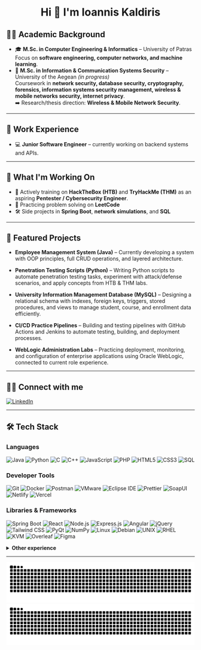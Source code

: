 <h1 align="center">Hi 👋 I'm Ioannis Kaldiris</h1>

## 👨‍🎓 Academic Background
- 🎓 **M.Sc. in Computer Engineering & Informatics** – University of Patras  
  Focus on **software engineering, computer networks, and machine learning**.  
- 📖 **M.Sc. in Information & Communication Systems Security** – University of the Aegean *(in progress)*  
  Coursework in **network security, database security, cryptography, forensics, information systems security management, wireless & mobile networks security, internet privacy**.  
  ➡️ Research/thesis direction: **Wireless & Mobile Network Security**.  

---

## 💼 Work Experience
- 💻 **Junior Software Engineer** – currently working on backend systems and APIs.  


---

## 🚀 What I'm Working On
- 🔐 Actively training on **HackTheBox (HTB)** and **TryHackMe (THM)** as an aspiring **Pentester / Cybersecurity Engineer**.  
- 🧩 Practicing problem solving on **LeetCode**  
- 🛠️ Side projects in **Spring Boot**, **network simulations**, and **SQL**  

---

## 📂 Featured Projects
- **Employee Management System (Java)** – Currently developing a system with OOP principles, full CRUD operations, and layered architecture.  

- **Penetration Testing Scripts (Python)** – Writing Python scripts to automate penetration testing tasks, experiment with attack/defense scenarios, and apply concepts from HTB & THM labs.  

- **University Information Management Database (MySQL)** – Designing a relational schema with indexes, foreign keys, triggers, stored procedures, and views to manage student, course, and enrollment data efficiently.  

- **CI/CD Practice Pipelines** – Building and testing pipelines with GitHub Actions and Jenkins to automate testing, building, and deployment processes.  

- **WebLogic Administration Labs** – Practicing deployment, monitoring, and configuration of enterprise applications using Oracle WebLogic, connected to current role experience.  

---

## 👨‍💻 Connect with me
[![LinkedIn](https://img.shields.io/badge/-LinkedIn-0A66C2?style=flat&logo=linkedin&logoColor=white)](https://www.linkedin.com/in/ioannis-kaldiris-9b461227a/)

---

## 🛠 Tech Stack

### Languages
![Java](https://img.shields.io/badge/-Java-007396?style=flat&logo=java)
![Python](https://img.shields.io/badge/-Python-3776AB?style=flat&logo=python)
![C](https://img.shields.io/badge/-C-00599C?style=flat&logo=c)
![C++](https://img.shields.io/badge/-C++-00599C?style=flat&logo=c%2B%2B)
![JavaScript](https://img.shields.io/badge/-JavaScript-F7DF1E?style=flat&logo=javascript&logoColor=000)
![PHP](https://img.shields.io/badge/-PHP-777BB4?style=flat&logo=php)
![HTML5](https://img.shields.io/badge/-HTML5-E34F26?style=flat&logo=html5)
![CSS3](https://img.shields.io/badge/-CSS3-1572B6?style=flat&logo=css3)
![SQL](https://img.shields.io/badge/-SQL-4479A1?style=flat&logo=mysql)

### Developer Tools
![Git](https://img.shields.io/badge/-Git-F05032?style=flat&logo=git)
![Docker](https://img.shields.io/badge/-Docker-2496ED?style=flat&logo=docker)
![Postman](https://img.shields.io/badge/Postman-FF6C37?style=flat&logo=postman&logoColor=white)
![VMware](https://img.shields.io/badge/-VMware-607078?style=flat&logo=vmware)
![Eclipse IDE](https://img.shields.io/badge/Eclipse_IDE-2C2255?style=flat&logo=eclipseide&logoColor=white)
![Prettier](https://img.shields.io/badge/Prettier-F7B93E?style=flat&logo=prettier&logoColor=000)
![SoapUI](https://img.shields.io/badge/SoapUI-6CB33E?style=flat&logo=soapui&logoColor=white)
![Netlify](https://img.shields.io/badge/Netlify-00C7B7?style=flat&logo=netlify&logoColor=white)
![Vercel](https://img.shields.io/badge/Vercel-000000?style=flat&logo=vercel&logoColor=white)

### Libraries & Frameworks
![Spring Boot](https://img.shields.io/badge/-Spring_Boot-6DB33F?style=flat&logo=spring-boot)
![React](https://img.shields.io/badge/-React-61DAFB?style=flat&logo=react)
![Node.js](https://img.shields.io/badge/-Node.js-339933?style=flat&logo=node.js)
![Express.js](https://img.shields.io/badge/-Express.js-000000?style=flat&logo=express)
![Angular](https://img.shields.io/badge/-Angular-DD0031?style=flat&logo=angular)
![jQuery](https://img.shields.io/badge/jQuery-0769AD?style=flat&logo=jquery&logoColor=white)
![Tailwind CSS](https://img.shields.io/badge/Tailwind_CSS-06B6D4?style=flat&logo=tailwindcss&logoColor=white)
![PyQt](https://img.shields.io/badge/-PyQt-41CD52?style=flat)
![NumPy](https://img.shields.io/badge/-NumPy-013243?style=flat&logo=numpy)
![Linux](https://img.shields.io/badge/-Linux-FCC624?style=flat&logo=linux)
![Debian](https://img.shields.io/badge/-Debian-A81D33?style=flat&logo=debian)
![UNIX](https://img.shields.io/badge/-UNIX-000000?style=flat)
![RHEL](https://img.shields.io/badge/-RHEL-EE0000?style=flat&logo=redhat)
![KVM](https://img.shields.io/badge/-KVM-660066?style=flat)
![Overleaf](https://img.shields.io/badge/-Overleaf-47A141?style=flat&logo=overleaf)
![Figma](https://img.shields.io/badge/-Figma-F24E1E?style=flat&logo=figma)

<details>
  <summary><b>Other experience</b></summary>
  
  <!-- Keep these tucked away to avoid visual clutter -->
  <br>
  ![Prolog](https://img.shields.io/badge/-Prolog-red?style=flat)
  ![Assembly](https://img.shields.io/badge/-Assembly-gray?style=flat)
  ![Verilog](https://img.shields.io/badge/-Verilog-darkred?style=flat)
  ![JSON](https://img.shields.io/badge/-JSON-000000?style=flat&logo=json)
</details>

---

<!-- Contributions snake (generated by your workflow to the `output` branch) -->
![GitHub Snake Light](https://raw.githubusercontent.com/IoannisKaldiris/IoannisKaldiris/output/github-snake.svg#gh-light-mode-only)
![GitHub Snake Dark](https://raw.githubusercontent.com/IoannisKaldiris/IoannisKaldiris/output/github-snake-dark.svg#gh-dark-mode-only)
